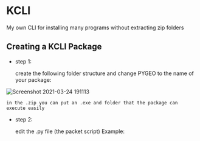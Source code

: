 # KCLI
My own CLI for installing many programs without extracting zip folders

## Creating a KCLI Package

- step 1:

    create the following folder structure and change PYGEO to the name of your package:
   
![Screenshot 2021-03-24 191113](https://user-images.githubusercontent.com/68354546/112466782-84418880-8d66-11eb-8b3a-6e176e984a3e.png)

    in the .zip you can put an .exe and folder that the package can execute easily

- step 2:

    edit the .py file (the packet script)
    Example:
